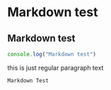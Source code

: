 # Markdown test
## Markdown test

```js
console.log("Markdown test")
```

this is just regular paragraph text

`Markdown Test`